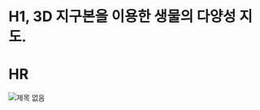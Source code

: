 # H1, 3D 지구본을 이용한 생물의 다양성 지도.
# HR
![제목 없음](https://github.com/rightear01/BioDiversity_Globe/assets/104425093/5c614db0-5a21-4e0b-8450-8afca082825a)
